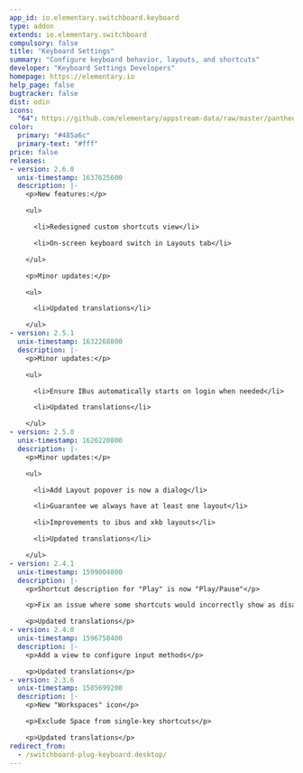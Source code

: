 ```yaml
---
app_id: io.elementary.switchboard.keyboard
type: addon
extends: io.elementary.switchboard
compulsory: false
title: "Keyboard Settings"
summary: "Configure keyboard behavior, layouts, and shortcuts"
developer: "Keyboard Settings Developers"
homepage: https://elementary.io
help_page: false
bugtracker: false
dist: odin
icons:
  "64": https://github.com/elementary/appstream-data/raw/master/pantheon-data/main/icons/64x64/switchboard-plug-keyboard_preferences-desktop-keyboard.png
color:
  primary: "#485a6c"
  primary-text: "#fff"
price: false
releases:
- version: 2.6.0
  unix-timestamp: 1637625600
  description: |-
    <p>New features:</p>

    <ul>

      <li>Redesigned custom shortcuts view</li>

      <li>On-screen keyboard switch in Layouts tab</li>

    </ul>

    <p>Minor updates:</p>

    <ul>

      <li>Updated translations</li>

    </ul>
- version: 2.5.1
  unix-timestamp: 1632268800
  description: |-
    <p>Minor updates:</p>

    <ul>

      <li>Ensure IBus automatically starts on login when needed</li>

      <li>Updated translations</li>

    </ul>
- version: 2.5.0
  unix-timestamp: 1626220800
  description: |-
    <p>Minor updates:</p>

    <ul>

      <li>Add Layout popover is now a dialog</li>

      <li>Guarantee we always have at least one layout</li>

      <li>Improvements to ibus and xkb layouts</li>

      <li>Updated translations</li>

    </ul>
- version: 2.4.1
  unix-timestamp: 1599004800
  description: |-
    <p>Shortcut description for "Play" is now "Play/Pause"</p>

    <p>Fix an issue where some shortcuts would incorrectly show as disabled</p>

    <p>Updated translations</p>
- version: 2.4.0
  unix-timestamp: 1596758400
  description: |-
    <p>Add a view to configure input methods</p>

    <p>Updated translations</p>
- version: 2.3.6
  unix-timestamp: 1585699200
  description: |-
    <p>New "Workspaces" icon</p>

    <p>Exclude Space from single-key shortcuts</p>

    <p>Updated translations</p>
redirect_from:
  - /switchboard-plug-keyboard.desktop/
---
```


